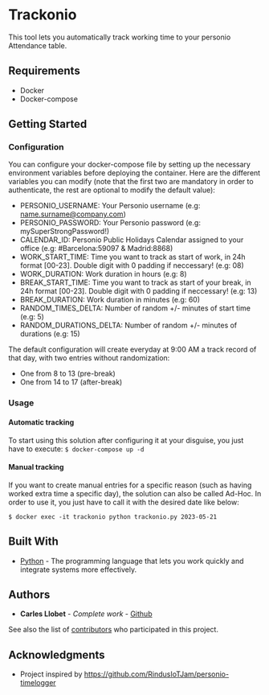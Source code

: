 # Trackonio

This tool lets you automatically track working time to your personio Attendance table.

## Requirements
- Docker
- Docker-compose

## Getting Started
### Configuration
You can configure your docker-compose file by setting up the necessary environment variables before deploying the container.
Here are the different variables you can modify (note that the first two are mandatory in order to authenticate, the rest are optional to modify the default value):

- PERSONIO_USERNAME: Your Personio username (e.g: name.surname@company.com)
- PERSONIO_PASSWORD: Your Personio password (e.g: mySuperStrongPassword!)
- CALENDAR_ID: Personio Public Holidays Calendar assigned to your office (e.g: #Barcelona:59097 & Madrid:8868)
- WORK_START_TIME: Time you want to track as start of work, in 24h format [00-23]. Double digit with 0 padding if neccessary! (e.g: 08)
- WORK_DURATION: Work duration in hours (e.g: 8)
- BREAK_START_TIME: Time you want to track as start of your break, in 24h format [00-23]. Double digit with 0 padding if neccessary! (e.g: 13)
- BREAK_DURATION: Work duration in minutes (e.g: 60)
- RANDOM_TIMES_DELTA: Number of random +/- minutes of start time (e.g: 5)
- RANDOM_DURATIONS_DELTA: Number of random +/- minutes of durations (e.g: 15)


The default configuration will create everyday at 9:00 AM a track record of that day, with two entries without randomization:
* One from 8 to 13 (pre-break)
* One from 14 to 17 (after-break)

### Usage

#### Automatic tracking
To start using this solution after configuring it at your disguise, you just have to execute:
`$ docker-compose up -d`

#### Manual tracking
If you want to create manual entries for a specific reason (such as having worked extra time a specific day), the solution can also be called Ad-Hoc.
In order to use it, you just have to call it with the desired date like below:
```
$ docker exec -it trackonio python trackonio.py 2023-05-21
```

## Built With

* [Python](https://www.python.org/) - The programming language that lets you work quickly and integrate systems more effectively.

## Authors

* **Carles Llobet** - *Complete work* - [Github](https://github.com/CarlesLlobet)

See also the list of [contributors](https://github.com/CarlesLlobet/Trackonio/contributors) who participated in this project.

## Acknowledgments

* Project inspired by https://github.com/RindusIoTJam/personio-timelogger
